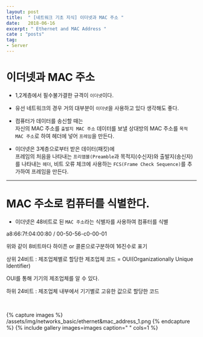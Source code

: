 ```yaml
---
layout: post
title:  " [네트워크 기초 지식] 이더넷과 MAC 주소 "
date:   2018-06-16
excerpt: " Ethernet and MAC Address "
cate : "posts"
tag:
- Server
---
```


# 이더넷과 MAC 주소

* 1,2계층에서 필수불가결한 규격이 `이더넷`이다.

* 유선 네트워크의 경우 거의 대부분이 `이더넷`을 사용하고 있다 생각해도 좋다.

* 컴퓨터가 데이터를 송신할 때는 <br> 자신의 MAC 주소를 `출발지 MAC 주소` 데이터를 보낼 상대방의 MAC 주소를 `목적 MAC 주소`로 하여 헤더에 넣어 `프레임`을 만든다.

* 이더넷은 3계층으로부터 받은 데이터(패킷)에 <br> 프레임의 처음을 나타내는 `프리앰블(Preamble`과 목적지(수신자)와 출발지(송신자)를 나타내는 `헤더`, 비트 오류 체크에 사용하는 `FCS(Frame Check Sequence)`를 추가하여 프레임을 만든다.


---

# MAC 주소로 컴퓨터를 식별한다.

* 이더넷은 48비트로 된 `MAC 주소`라는 식별자를 사용하여 컴퓨터를 식별

a8:66:7f:04:00:80 / 00-50-56-c0-00-01

위와 같이 8비트마다 하이픈 or 콜론으로구분하여 16진수로 표기

상위 24비트 : 제조업체별로 할당한 제조업체 코드 = OUI(Organizationally Unique Identifier)

OUI를 통해 기기의 제조업체를 알 수 있다.

하위 24비트 : 제조업체 내부에서 기기별로 고유한 값으로 할당한 코드

<br>

{% capture images %}
    /assets/img/networks_basic/ethernet&mac_address_1.png
{% endcapture %}
{% include gallery images=images caption=" " cols=1 %}

